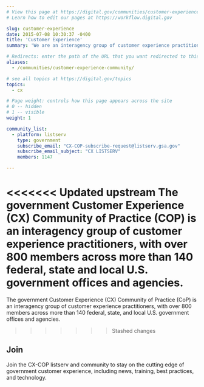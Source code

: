 ```yaml
---
# View this page at https://digital.gov/communities/customer-experience
# Learn how to edit our pages at https://workflow.digital.gov

slug: customer-experience
date: 2015-07-08 10:30:37 -0400
title: 'Customer Experience'
summary: 'We are an interagency group of customer experience practitioners.'

# Redirects: enter the path of the URL that you want redirected to this page
aliases:
  - /communities/customer-experience-community/

# see all topics at https://digital.gov/topics
topics:
  - cx

# Page weight: controls how this page appears across the site
# 0 -- hidden
# 1 -- visible
weight: 1

community_list:
  - platform: listserv
    type: government
    subscribe_email: "CX-COP-subscribe-request@listserv.gsa.gov"
    subscribe_email_subject: "CX LISTSERV"
    members: 1147

---
```


<<<<<<< Updated upstream
The government Customer Experience (CX) Community of Practice (COP) is an interagency group of customer experience practitioners, with over 800 members across more than 140 federal, state and local U.S. government offices and agencies.
=======
The government Customer Experience (CX) Community of Practice (CoP) is an interagency group of customer experience practitioners, with over 800 members across more than 140 federal, state, and local U.S. government offices and agencies.
>>>>>>> Stashed changes

## Join

Join the CX-COP listserv and community to stay on the cutting edge of government customer experience, including news, training, best practices, and technology.
